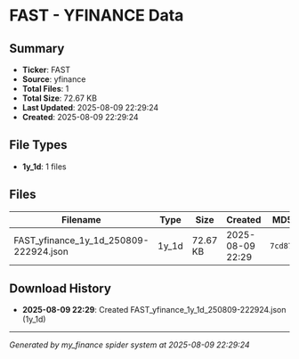 # FAST - YFINANCE Data

## Summary
- **Ticker**: FAST
- **Source**: yfinance
- **Total Files**: 1
- **Total Size**: 72.67 KB
- **Last Updated**: 2025-08-09 22:29:24
- **Created**: 2025-08-09 22:29:24

## File Types
- **1y_1d**: 1 files

## Files

| Filename | Type | Size | Created | MD5 Hash |
|----------|------|------|---------|----------|
| FAST_yfinance_1y_1d_250809-222924.json | 1y_1d | 72.67 KB | 2025-08-09 22:29 | `7cd87c12...` |

## Download History

- **2025-08-09 22:29**: Created FAST_yfinance_1y_1d_250809-222924.json (1y_1d)

---
*Generated by my_finance spider system at 2025-08-09 22:29:24*

